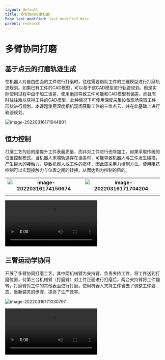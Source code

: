 ```yaml
---
layout: default
title: 多臂协同打磨打磨
Page last modified: last_modified_date
parent: research
---
```

# 多臂协同打磨

## 基于点云的打磨轨迹生成

在机器人对自由曲面的工件进行打磨时，往往需要借助工件的三维模型进行打磨轨迹规划。如果已有工件的CAD模型，可以基于该CAD模型进行轨迹规划。但是实际使用过程中由于加工误差、使用磨损导致工件可能和CAD模型有偏差，而且有时往往难以获得工件的CAD模型，此种情况下可使用深度采集设备现场获取工件形状进行规划。本课题使用深度相机现场获取工件的三维点云，并在此基础上进行轨迹规划。

![image-20220316171644801]({{site.url}}/docs/research/2022-03-15-triarm.assets/image-20220316171644801.png)

## 恒力控制

打磨工艺的目的是提升工件表面质量，而非对工件进行去除加工。如果采取传统的位置控制模式，当机器人末端轨迹存在误差时，可能导致机器人与工件发生碰撞，产生巨大的接触力，导致机器人或工件的损坏，因此应采用力控制方法。使用阻抗控制可以实现接触力与位置之间的转换，从而达到力控制的目的。

| ![image-20220316174150674]({{site.url}}/docs/research/2022-03-15-triarm.assets/image-20220316174150674.png) | ![image-20220316171704204]({{site.url}}/docs/research/2022-03-15-triarm.assets/image-20220316171704204.png) |
| ------------------------------------------------------------ | ------------------------------------------------------------ |
|                                                              |                                                              |

<video src="{{site.url}}/docs/research/2022-03-15-triarm.assets/polishing_compress.mp4" controls></video>

## 三臂运动学协同

开展了多臂协同打磨工艺，其中两机械臂为夹持臂，负责夹持工件，将工件送到打磨位置，待第三台机械臂（打磨臂）对工件正面进行打磨后，两台夹持臂将工件翻转，打磨臂对工件的其他表面进行打磨。使用机器人夹持工件省去了调整工件姿态、重新装夹的步骤，提高了生产效率。

![image-20220316171030797]({{site.url}}/docs/research/2022-03-15-triarm.assets/image-20220316171030797.png)

<video src="{{site.url}}/docs/research/2022-03-15-triarm.assets/triarm_compress.mp4" controls></video>

